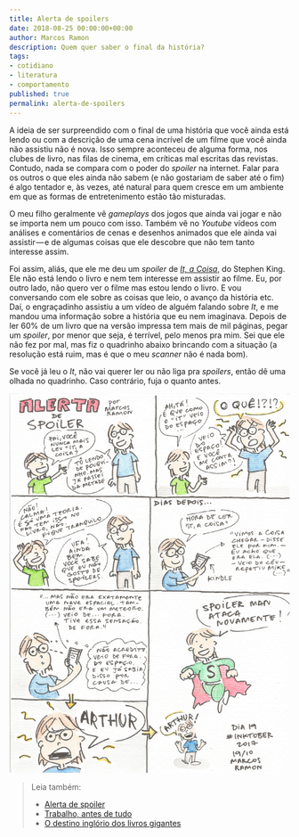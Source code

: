 ```yaml
---
title: Alerta de spoilers
date: 2018-08-25 00:00:00+00:00
author: Marcos Ramon
description: Quem quer saber o final da história?
tags:
- cotidiano
- literatura
- comportamento
published: true
permalink: alerta-de-spoilers
---
```

A ideia de ser surpreendido com o final de uma história que você ainda está lendo ou com a descrição de uma cena incrível de um filme que você ainda não assistiu não é nova. Isso sempre aconteceu de alguma forma, nos clubes de livro, nas filas de cinema, em críticas mal escritas das revistas. Contudo, nada se compara com o poder do *spoiler* na internet. Falar para os outros o que eles ainda não sabem (e não gostariam de saber até o fim) é algo tentador e, às vezes, até natural para quem cresce em um ambiente em que as formas de entretenimento estão tão misturadas.

O meu filho geralmente vê *gameplays* dos jogos que ainda vai jogar e não se importa nem um pouco com isso. Também vê no *Youtube* vídeos com análises e comentários de cenas e desenhos animados que ele ainda vai assistir — e de algumas coisas que ele descobre que não tem tanto interesse assim.

Foi assim, aliás, que ele me deu um *spoiler* de *[It, a Coisa](http://amzn.to/2x7w3n9)*, do Stephen King. Ele não está lendo o livro e nem tem interesse em assistir ao filme. Eu, por outro lado, não quero ver o filme mas estou lendo o livro. E vou conversando com ele sobre as coisas que leio, o avanço da história etc. Daí, o engraçadinho assistiu a um vídeo de alguém falando sobre *It*, e me mandou uma informação sobre a história que eu nem imaginava. Depois de ler 60% de um livro que na versão impressa tem mais de mil páginas, pegar um *spoiler*, por menor que seja, é terrível, pelo menos pra mim. Sei que ele não fez por mal, mas fiz o quadrinho abaixo brincando com a situação (a resolução está ruim, mas é que o meu *scanner* não é nada bom).

Se você já leu o *It*, não vai querer ler ou não liga pra *spoilers*, então dê uma olhada no quadrinho. Caso contrário, fuja o quanto antes.

<img src="/assets/img/alerta.png">



> Leia também:
> - <a href="/alerta-de-spoiler">Alerta de spoiler</a>
> - <a href="/trabalho-antes-de-tudo">Trabalho, antes de tudo</a>
> - <a href="/o-destino-inglorio-dos-livros-gigantes">O destino inglório dos livros gigantes</a>

